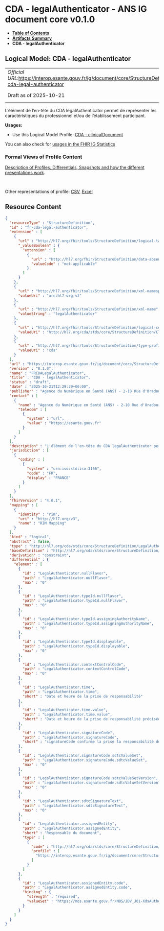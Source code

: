 # CDA - legalAuthenticator - ANS IG document core v0.1.0

* [**Table of Contents**](toc.md)
* [**Artifacts Summary**](artifacts.md)
* **CDA - legalAuthenticator**

## Logical Model: CDA - legalAuthenticator 

| | |
| :--- | :--- |
| *Official URL*:https://interop.esante.gouv.fr/ig/document/core/StructureDefinition/fr-cda-legal-authenticator | *Version*:0.1.0 |
| Draft as of 2025-10-21 | *Computable Name*:FRCDALegalAuthenticator |

 
L’élément de l’en-tête du CDA legalAuthenticator permet de représenter les caractéristiques du professionnel et/ou de l’établissement participant. 

**Usages:**

* Use this Logical Model Profile: [CDA - clinicalDocument](StructureDefinition-fr-cda-clinical-document.md)

You can also check for [usages in the FHIR IG Statistics](https://packages2.fhir.org/xig/ans.document.fr.core|current/StructureDefinition/fr-cda-legal-authenticator)

### Formal Views of Profile Content

 [Description of Profiles, Differentials, Snapshots and how the different presentations work](http://build.fhir.org/ig/FHIR/ig-guidance/readingIgs.html#structure-definitions). 

 

Other representations of profile: [CSV](StructureDefinition-fr-cda-legal-authenticator.csv), [Excel](StructureDefinition-fr-cda-legal-authenticator.xlsx) 



## Resource Content

```json
{
  "resourceType" : "StructureDefinition",
  "id" : "fr-cda-legal-authenticator",
  "extension" : [
    {
      "url" : "http://hl7.org/fhir/tools/StructureDefinition/logical-target",
      "_valueBoolean" : {
        "extension" : [
          {
            "url" : "http://hl7.org/fhir/StructureDefinition/data-absent-reason",
            "valueCode" : "not-applicable"
          }
        ]
      }
    },
    {
      "url" : "http://hl7.org/fhir/tools/StructureDefinition/xml-namespace",
      "valueUri" : "urn:hl7-org:v3"
    },
    {
      "url" : "http://hl7.org/fhir/tools/StructureDefinition/xml-name",
      "valueString" : "legalAuthenticator"
    },
    {
      "url" : "http://hl7.org/fhir/tools/StructureDefinition/logical-container",
      "valueUri" : "http://hl7.org/cda/stds/core/StructureDefinition/ClinicalDocument"
    },
    {
      "url" : "http://hl7.org/fhir/tools/StructureDefinition/type-profile-style",
      "valueUri" : "cda"
    }
  ],
  "url" : "https://interop.esante.gouv.fr/ig/document/core/StructureDefinition/fr-cda-legal-authenticator",
  "version" : "0.1.0",
  "name" : "FRCDALegalAuthenticator",
  "title" : "CDA - legalAuthenticator",
  "status" : "draft",
  "date" : "2025-10-21T12:29:29+00:00",
  "publisher" : "Agence du Numérique en Santé (ANS) - 2-10 Rue d'Oradour-sur-Glane, 75015 Paris",
  "contact" : [
    {
      "name" : "Agence du Numérique en Santé (ANS) - 2-10 Rue d'Oradour-sur-Glane, 75015 Paris",
      "telecom" : [
        {
          "system" : "url",
          "value" : "https://esante.gouv.fr"
        }
      ]
    }
  ],
  "description" : "L'élément de l'en-tête du CDA legalAuthenticator permet de représenter les caractéristiques du professionnel et/ou de l'établissement participant.",
  "jurisdiction" : [
    {
      "coding" : [
        {
          "system" : "urn:iso:std:iso:3166",
          "code" : "FR",
          "display" : "FRANCE"
        }
      ]
    }
  ],
  "fhirVersion" : "4.0.1",
  "mapping" : [
    {
      "identity" : "rim",
      "uri" : "http://hl7.org/v3",
      "name" : "RIM Mapping"
    }
  ],
  "kind" : "logical",
  "abstract" : false,
  "type" : "http://hl7.org/cda/stds/core/StructureDefinition/LegalAuthenticator",
  "baseDefinition" : "http://hl7.org/cda/stds/core/StructureDefinition/LegalAuthenticator",
  "derivation" : "constraint",
  "differential" : {
    "element" : [
      {
        "id" : "LegalAuthenticator.nullFlavor",
        "path" : "LegalAuthenticator.nullFlavor",
        "max" : "0"
      },
      {
        "id" : "LegalAuthenticator.typeId.nullFlavor",
        "path" : "LegalAuthenticator.typeId.nullFlavor",
        "max" : "0"
      },
      {
        "id" : "LegalAuthenticator.typeId.assigningAuthorityName",
        "path" : "LegalAuthenticator.typeId.assigningAuthorityName",
        "max" : "0"
      },
      {
        "id" : "LegalAuthenticator.typeId.displayable",
        "path" : "LegalAuthenticator.typeId.displayable",
        "max" : "0"
      },
      {
        "id" : "LegalAuthenticator.contextControlCode",
        "path" : "LegalAuthenticator.contextControlCode",
        "max" : "0"
      },
      {
        "id" : "LegalAuthenticator.time",
        "path" : "LegalAuthenticator.time",
        "short" : "Date et heure de la prise de responsabilité"
      },
      {
        "id" : "LegalAuthenticator.time.value",
        "path" : "LegalAuthenticator.time.value",
        "short" : "Date et heure de la prise de responsabilité précisée à la seconde avec précision du décalage par rapport au temps universel (UTC)"
      },
      {
        "id" : "LegalAuthenticator.signatureCode",
        "path" : "LegalAuthenticator.signatureCode",
        "short" : "signatureCode confirme la prise la responsabilité du document."
      },
      {
        "id" : "LegalAuthenticator.signatureCode.sdtcValueSet",
        "path" : "LegalAuthenticator.signatureCode.sdtcValueSet",
        "max" : "0"
      },
      {
        "id" : "LegalAuthenticator.signatureCode.sdtcValueSetVersion",
        "path" : "LegalAuthenticator.signatureCode.sdtcValueSetVersion",
        "max" : "0"
      },
      {
        "id" : "LegalAuthenticator.sdtcSignatureText",
        "path" : "LegalAuthenticator.sdtcSignatureText",
        "max" : "0"
      },
      {
        "id" : "LegalAuthenticator.assignedEntity",
        "path" : "LegalAuthenticator.assignedEntity",
        "short" : "Responsable du document",
        "type" : [
          {
            "code" : "http://hl7.org/cda/stds/core/StructureDefinition/AssignedEntity",
            "profile" : [
              "https://interop.esante.gouv.fr/ig/document/core/StructureDefinition/fr-cda-assigned-entity"
            ]
          }
        ]
      },
      {
        "id" : "LegalAuthenticator.assignedEntity.code",
        "path" : "LegalAuthenticator.assignedEntity.code",
        "binding" : {
          "strength" : "required",
          "valueSet" : "https://mos.esante.gouv.fr/NOS/JDV_J01-XdsAuthorSpecialty-CISIS/FHIR/JDV-J01-XdsAuthorSpecialty-CISIS"
        }
      }
    ]
  }
}

```
